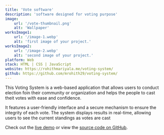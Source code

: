 ```yaml
---
title: 'Vote software'
description: 'software designed for voting purpose'
image:
    url: '/vote-thumbnail.png'
    alt: 'Wallpaper'
worksImage1:
    url: '/image-1.webp'
    alt: 'first image of your project.'
worksImage2:
    url: '/image-2.webp'
    alt: 'second image of your project.'
platform: Web
stack: HTML | CSS | JavaScript
website: https://rohithmariyala.me/voting-system/
github: https://github.com/mrohith29/voting-system/
---
```


This Voting System is a web-based application that allows users to conduct election foin their community or organization and helps the people to cast theit votes with ease and confidence.

It features a user-friendly interface and a  secure mechanism to ensure the integrity of each vote.
The system displays results in real-time, allowing users to see the current standings as votes are cast

Check out the [live demo](https://rohithmariyala.me/voting-system/) or view the [source code on GitHub](https://github.com/mrohith29/voting-system/).